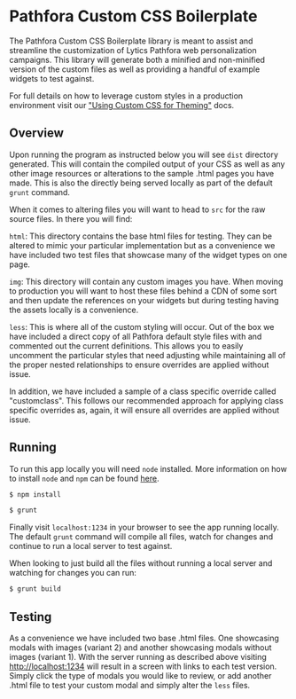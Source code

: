 # Pathfora Custom CSS Boilerplate
The Pathfora Custom CSS Boilerplate library is meant to assist and streamline the customization of Lytics Pathfora web personalization campaigns. This library will generate both a minified and non-minified version of the custom files as well as providing a handful of example widgets to test against. 

For full details on how to leverage custom styles in a production environment visit our ["Using Custom CSS for Theming"](https://activate.getlytics.com/resources/documentation/personalization_editor_design) docs. 

## Overview
Upon running the program as instructed below you will see `dist` directory generated. This will contain the compiled output of your CSS as well as any other image resources or alterations to the sample .html pages you have made. This is also the directly being served locally as part of the default `grunt` command.

When it comes to altering files you will want to head to `src` for the raw source files. In there you will find:

`html`: This directory contains the base html files for testing. They can be altered to mimic your particular implementation but as a convenience we have included two test files that showcase many of the widget types on one page. 

`img`: This directory will contain any custom images you have. When moving to production you will want to host these files behind a CDN of some sort and then update the references on your widgets but during testing having the assets locally is a convenience. 

`less`: This is where all of the custom styling will occur. Out of the box we have included a direct copy of all Pathfora default style files with and commented out the current definitions. This allows you to easily uncomment the particular styles that need adjusting while maintaining all of the proper nested relationships to ensure overrides are applied without issue. 

In addition, we have included a sample of a class specific override called "customclass". This follows our recommended approach for applying class specific overrides as, again, it will ensure all overrides are applied without issue.

## Running
To run this app locally you will need `node` installed. More information on how to install `node` and `npm` can be found [here](https://nodejs.org).

```js
$ npm install
```

```js
$ grunt
```
Finally visit `localhost:1234` in your browser to see the app running locally. The default `grunt` command will compile all files, watch for changes and continue to run a local server to test against. 

When looking to just build all the files without running a local server and watching for changes you can run:

```js
$ grunt build
```

## Testing
As a convenience we have included two base .html files. One showcasing modals with images (variant 2) and another showcasing modals without images (variant 1). With the server running as described above visiting [http://localhost:1234](http://localhost:1234) will result in a screen with links to each test version. Simply click the type of modals you would like to review, or add another .html file to test your custom modal and simply alter the `less` files. 